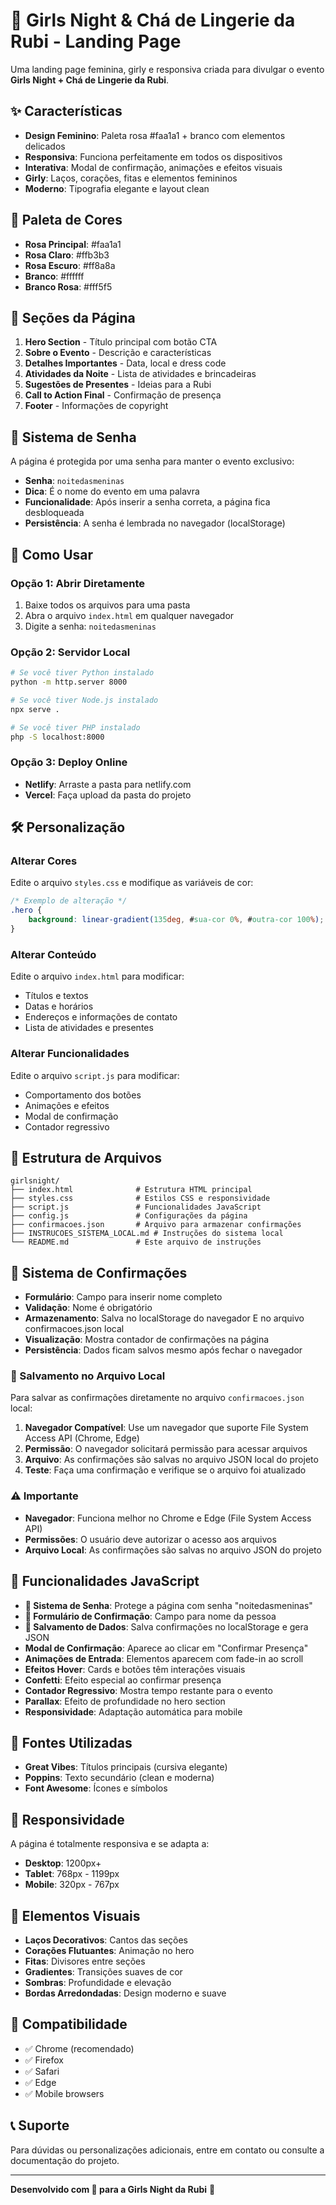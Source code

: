 # 🎀 Girls Night & Chá de Lingerie da Rubi - Landing Page

Uma landing page feminina, girly e responsiva criada para divulgar o evento **Girls Night + Chá de Lingerie da Rubi**.

## ✨ Características

- **Design Feminino**: Paleta rosa #faa1a1 + branco com elementos delicados
- **Responsiva**: Funciona perfeitamente em todos os dispositivos
- **Interativa**: Modal de confirmação, animações e efeitos visuais
- **Girly**: Laços, corações, fitas e elementos femininos
- **Moderno**: Tipografia elegante e layout clean

## 🎨 Paleta de Cores

- **Rosa Principal**: #faa1a1
- **Rosa Claro**: #ffb3b3
- **Rosa Escuro**: #ff8a8a
- **Branco**: #ffffff
- **Branco Rosa**: #fff5f5

## 📱 Seções da Página

1. **Hero Section** - Título principal com botão CTA
2. **Sobre o Evento** - Descrição e características
3. **Detalhes Importantes** - Data, local e dress code
4. **Atividades da Noite** - Lista de atividades e brincadeiras
5. **Sugestões de Presentes** - Ideias para a Rubi
6. **Call to Action Final** - Confirmação de presença
7. **Footer** - Informações de copyright

## 🔐 Sistema de Senha

A página é protegida por uma senha para manter o evento exclusivo:
- **Senha**: `noitedasmeninas`
- **Dica**: É o nome do evento em uma palavra
- **Funcionalidade**: Após inserir a senha correta, a página fica desbloqueada
- **Persistência**: A senha é lembrada no navegador (localStorage)

## 🚀 Como Usar

### Opção 1: Abrir Diretamente
1. Baixe todos os arquivos para uma pasta
2. Abra o arquivo `index.html` em qualquer navegador
3. Digite a senha: `noitedasmeninas`

### Opção 2: Servidor Local
```bash
# Se você tiver Python instalado
python -m http.server 8000

# Se você tiver Node.js instalado
npx serve .

# Se você tiver PHP instalado
php -S localhost:8000
```

### Opção 3: Deploy Online
- **Netlify**: Arraste a pasta para netlify.com
- **Vercel**: Faça upload da pasta do projeto

## 🛠️ Personalização

### Alterar Cores
Edite o arquivo `styles.css` e modifique as variáveis de cor:
```css
/* Exemplo de alteração */
.hero {
    background: linear-gradient(135deg, #sua-cor 0%, #outra-cor 100%);
}
```

### Alterar Conteúdo
Edite o arquivo `index.html` para modificar:
- Títulos e textos
- Datas e horários
- Endereços e informações de contato
- Lista de atividades e presentes

### Alterar Funcionalidades
Edite o arquivo `script.js` para modificar:
- Comportamento dos botões
- Animações e efeitos
- Modal de confirmação
- Contador regressivo

## 📁 Estrutura de Arquivos

```
girlsnight/
├── index.html              # Estrutura HTML principal
├── styles.css              # Estilos CSS e responsividade
├── script.js               # Funcionalidades JavaScript
├── config.js               # Configurações da página
├── confirmacoes.json       # Arquivo para armazenar confirmações
├── INSTRUCOES_SISTEMA_LOCAL.md # Instruções do sistema local
└── README.md               # Este arquivo de instruções
```

## 📝 Sistema de Confirmações

- **Formulário**: Campo para inserir nome completo
- **Validação**: Nome é obrigatório
- **Armazenamento**: Salva no localStorage do navegador E no arquivo confirmacoes.json local
- **Visualização**: Mostra contador de confirmações na página
- **Persistência**: Dados ficam salvos mesmo após fechar o navegador

### 🚀 Salvamento no Arquivo Local
Para salvar as confirmações diretamente no arquivo `confirmacoes.json` local:

1. **Navegador Compatível**: Use um navegador que suporte File System Access API (Chrome, Edge)
2. **Permissão**: O navegador solicitará permissão para acessar arquivos
3. **Arquivo**: As confirmações são salvas no arquivo JSON local do projeto
4. **Teste**: Faça uma confirmação e verifique se o arquivo foi atualizado

### ⚠️ Importante
- **Navegador**: Funciona melhor no Chrome e Edge (File System Access API)
- **Permissões**: O usuário deve autorizar o acesso aos arquivos
- **Arquivo Local**: As confirmações são salvas no arquivo JSON do projeto

## 🎯 Funcionalidades JavaScript

- **🔐 Sistema de Senha**: Protege a página com senha "noitedasmeninas"
- **📝 Formulário de Confirmação**: Campo para nome da pessoa
- **💾 Salvamento de Dados**: Salva confirmações no localStorage e gera JSON
- **Modal de Confirmação**: Aparece ao clicar em "Confirmar Presença"
- **Animações de Entrada**: Elementos aparecem com fade-in ao scroll
- **Efeitos Hover**: Cards e botões têm interações visuais
- **Confetti**: Efeito especial ao confirmar presença
- **Contador Regressivo**: Mostra tempo restante para o evento
- **Parallax**: Efeito de profundidade no hero section
- **Responsividade**: Adaptação automática para mobile

## 🌟 Fontes Utilizadas

- **Great Vibes**: Títulos principais (cursiva elegante)
- **Poppins**: Texto secundário (clean e moderna)
- **Font Awesome**: Ícones e símbolos

## 📱 Responsividade

A página é totalmente responsiva e se adapta a:
- **Desktop**: 1200px+
- **Tablet**: 768px - 1199px
- **Mobile**: 320px - 767px

## 🎨 Elementos Visuais

- **Laços Decorativos**: Cantos das seções
- **Corações Flutuantes**: Animação no hero
- **Fitas**: Divisores entre seções
- **Gradientes**: Transições suaves de cor
- **Sombras**: Profundidade e elevação
- **Bordas Arredondadas**: Design moderno e suave

## 🔧 Compatibilidade

- ✅ Chrome (recomendado)
- ✅ Firefox
- ✅ Safari
- ✅ Edge
- ✅ Mobile browsers

## 📞 Suporte

Para dúvidas ou personalizações adicionais, entre em contato ou consulte a documentação do projeto.

---

**Desenvolvido com 💖 para a Girls Night da Rubi** 🎀
